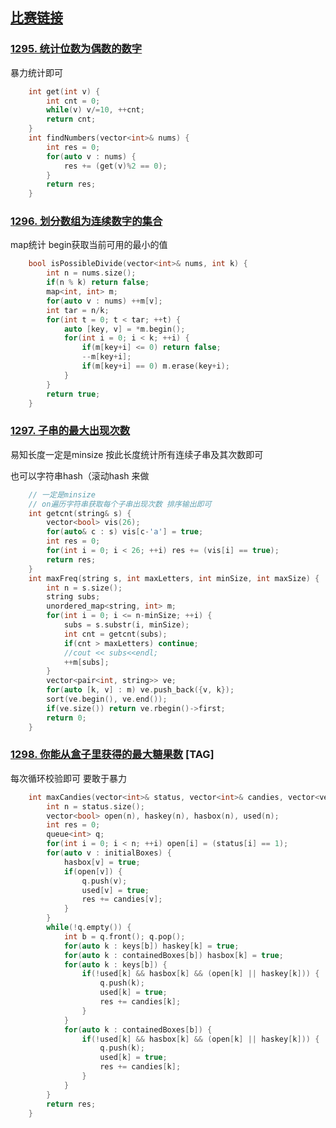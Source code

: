 ## [比赛链接](https://leetcode.cn/contest/weekly-contest-168/)


### [1295. 统计位数为偶数的数字](https://leetcode.cn/problems/find-numbers-with-even-number-of-digits/)

暴力统计即可

```c++
    int get(int v) {
        int cnt = 0;
        while(v) v/=10, ++cnt;
        return cnt;
    }
    int findNumbers(vector<int>& nums) {
        int res = 0;
        for(auto v : nums) {
            res += (get(v)%2 == 0);
        }
        return res;
    }
```


### [1296. 划分数组为连续数字的集合](https://leetcode.cn/problems/divide-array-in-sets-of-k-consecutive-numbers/)

map统计 begin获取当前可用的最小的值

```c++
    bool isPossibleDivide(vector<int>& nums, int k) {
        int n = nums.size();
        if(n % k) return false;
        map<int, int> m;
        for(auto v : nums) ++m[v];
        int tar = n/k;
        for(int t = 0; t < tar; ++t) {
            auto [key, v] = *m.begin();
            for(int i = 0; i < k; ++i) {
                if(m[key+i] <= 0) return false;
                --m[key+i];
                if(m[key+i] == 0) m.erase(key+i);
            }
        }
        return true;
    }
```

### [1297. 子串的最大出现次数](https://leetcode.cn/problems/maximum-number-of-occurrences-of-a-substring/)

易知长度一定是minsize 按此长度统计所有连续子串及其次数即可

也可以字符串hash（滚动hash 来做

```c++
    // 一定是minsize
    // on遍历字符串获取每个子串出现次数 排序输出即可
    int getcnt(string& s) {
        vector<bool> vis(26);
        for(auto& c : s) vis[c-'a'] = true;
        int res = 0;
        for(int i = 0; i < 26; ++i) res += (vis[i] == true);
        return res;
    }
    int maxFreq(string s, int maxLetters, int minSize, int maxSize) {
        int n = s.size();
        string subs;
        unordered_map<string, int> m;
        for(int i = 0; i <= n-minSize; ++i) {
            subs = s.substr(i, minSize);
            int cnt = getcnt(subs);
            if(cnt > maxLetters) continue;
            //cout << subs<<endl;
            ++m[subs];
        }
        vector<pair<int, string>> ve;
        for(auto [k, v] : m) ve.push_back({v, k});
        sort(ve.begin(), ve.end());
        if(ve.size()) return ve.rbegin()->first;
        return 0;
    }
```

### [1298. 你能从盒子里获得的最大糖果数](https://leetcode.cn/problems/maximum-candies-you-can-get-from-boxes/) [TAG]

每次循环校验即可 要敢于暴力

```c++
    int maxCandies(vector<int>& status, vector<int>& candies, vector<vector<int>>& keys, vector<vector<int>>& containedBoxes, vector<int>& initialBoxes) {
        int n = status.size();
        vector<bool> open(n), haskey(n), hasbox(n), used(n);
        int res = 0;
        queue<int> q;
        for(int i = 0; i < n; ++i) open[i] = (status[i] == 1);
        for(auto v : initialBoxes) {
            hasbox[v] = true;
            if(open[v]) {
                q.push(v);
                used[v] = true;
                res += candies[v];
            }
        }
        while(!q.empty()) {
            int b = q.front(); q.pop();
            for(auto k : keys[b]) haskey[k] = true;
            for(auto k : containedBoxes[b]) hasbox[k] = true;
            for(auto k : keys[b]) {
                if(!used[k] && hasbox[k] && (open[k] || haskey[k])) {
                    q.push(k);
                    used[k] = true;
                    res += candies[k];
                }
            }
            for(auto k : containedBoxes[b]) {
                if(!used[k] && hasbox[k] && (open[k] || haskey[k])) {
                    q.push(k);
                    used[k] = true;
                    res += candies[k];
                }
            }
        }
        return res;
    }
```
